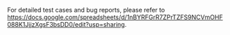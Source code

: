 For detailed test cases and bug reports, please refer to https://docs.google.com/spreadsheets/d/1nBYRFGrR7ZPrTZFS9NCVmOHF088K1JjjzXgsF3bsDD0/edit?usp=sharing.
